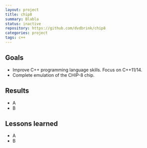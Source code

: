 ```yaml
---
layout: project
title: chip8
summary: Blabla
status: inactive
repository: https://github.com/dvdbrink/chip8
categories: project
tags: c++
---
```


## Goals
* Improve C++ programming language skills. Focus on C++11/14.
* Complete emulation of the CHIP-8 chip.

## Results
* A
* B

## Lessons learned
* A
* B

